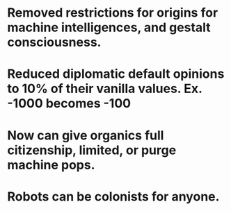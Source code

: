 # Removed restrictions for origins for machine intelligences, and gestalt consciousness.
# Reduced diplomatic default opinions to 10% of their vanilla values. Ex. -1000 becomes -100
# Now can give organics full citizenship, limited, or purge machine pops.
# Robots can be colonists for anyone.